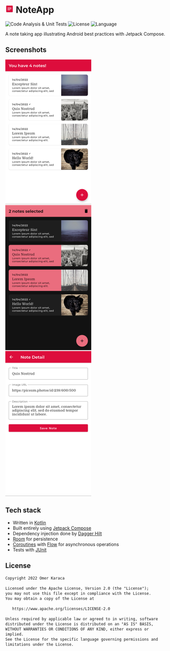 <h1><img src="app/src/main/res/mipmap-hdpi/ic_launcher.png" alt="NoteApp" width="26"/> NoteApp</h1>

![Code Analysis & Unit Tests](https://github.com/karacca/NoteApp/workflows/Code%20Analysis%20%26%20Unit%20Tests/badge.svg) 
![License](https://img.shields.io/github/license/karacca/NoteApp) 
![Language](https://img.shields.io/github/languages/top/karacca/NoteApp?color=blue&logo=kotlin)

A note taking app illustrating Android best practices with Jetpack Compose.

## Screenshots

<img src="screenshots/home.png" alt="Home" width="270"/> <img src="screenshots/selection_dark.png" alt="Selection" width="270"/> <img src="screenshots/detail.png" alt="Selection" width="270"/>

## Tech stack

* Written in [Kotlin](https://kotlinlang.org/)
* Built entirely using [Jetpack Compose](https://developer.android.com/jetpack/compose)
* Dependency injection done by [Dagger Hilt](https://dagger.dev/hilt/)
* [Room](https://developer.android.com/training/data-storage/room) for persistence
* [Coroutines](https://kotlinlang.org/docs/coroutines-overview.html) with [Flow](https://kotlin.github.io/kotlinx.coroutines/kotlinx-coroutines-core/kotlinx.coroutines.flow/-flow/) for asynchronous operations
* Tests with [JUnit](https://developer.android.com/training/testing/local-tests)

## License

    Copyright 2022 Omer Karaca

    Licensed under the Apache License, Version 2.0 (the "License");
    you may not use this file except in compliance with the License.
    You may obtain a copy of the License at

       https://www.apache.org/licenses/LICENSE-2.0

    Unless required by applicable law or agreed to in writing, software
    distributed under the License is distributed on an "AS IS" BASIS,
    WITHOUT WARRANTIES OR CONDITIONS OF ANY KIND, either express or implied.
    See the License for the specific language governing permissions and
    limitations under the License.

